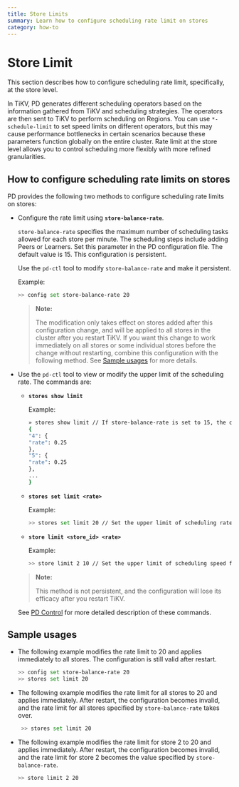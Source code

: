 ```yaml
---
title: Store Limits
summary: Learn how to configure scheduling rate limit on stores
category: how-to
---
```


# Store Limit

This section describes how to configure scheduling rate limit, specifically, at the store level.

In TiKV, PD generates different scheduling operators based on the information gathered from TiKV and scheduling strategies. The operators are then sent to TiKV to perform scheduling on Regions. You can use `*-schedule-limit` to set speed limits on different operators, but this may cause performance bottlenecks in certain scenarios because these parameters function globally on the entire cluster. Rate limit at the store level allows you to control scheduling more flexibly with more refined granularities.

## How to configure scheduling rate limits on stores

PD provides the following two methods to configure scheduling rate limits on stores:

- Configure the rate limit using **`store-balance-rate`**.

    `store-balance-rate` specifies the maximum number of scheduling tasks allowed for each store per minute. The scheduling steps include adding Peers or Learners. Set this parameter in the PD configuration file. The default value is 15. This configuration is persistent.

    Use the `pd-ctl` tool to modify `store-balance-rate` and make it persistent.

    Example:

    ```bash
    >> config set store-balance-rate 20
    ```

    > **Note:**
    >
    > The modification only takes effect on stores added after this configuration change, and will be applied to all stores in the  cluster after you restart TiKV. If you want this change to work  immediately on all stores or some individual stores before the change without restarting, combine this configuration with the following method. See [Sample usages](#sample-usages) for more details.

- Use the `pd-ctl` tool to view or modify the upper limit of the scheduling rate. The commands are:

    - **`stores show limit`**
        
        Example:

        ```bash
        » stores show limit // If store-balance-rate is set to 15, the corresponding rate for all stores should be 15 / 60 = 0.25.
        {
        "4": {
        "rate": 0.25
        },
        "5": {
        "rate": 0.25
        },
        ...
        }
        ```
    
    - **`stores set limit <rate>`**

        Example:

        ```bash
        >> stores set limit 20 // Set the upper limit of scheduling rate for all stores to be 20 scheduling tasks per minute.
        ```
    
    - **`store limit <store_id> <rate>`**

        Example:

        ```bash
        >> store limit 2 10 // Set the upper limit of scheduling speed for store 2 to be 10 scheduling tasks per minute.
        ```
    > **Note:**
    >
    > This method is not persistent, and the configuration will lose its efficacy after you restart TiKV.

    See [PD Control](../../reference/tools/pd-control.md) for more detailed description of these commands.

## Sample usages

- The following example modifies the rate limit to 20 and applies immediately to all stores. The configuration is still valid after restart.

    ```bash
    >> config set store-balance-rate 20
    >> stores set limit 20
    ```

- The following example modifies the rate limit for all stores to 20 and applies immediately. After restart, the configuration becomes invalid, and the rate limit for all stores specified by `store-balance-rate` takes over.
    
    ```bash
     >> stores set limit 20
    ```
    
- The following example modifies the rate limit for store 2 to 20 and applies immediately. After restart, the configuration becomes invalid, and the rate limit for store 2 becomes the value specified by  `store-balance-rate`.

    ```bash
    >> store limit 2 20
    ```

